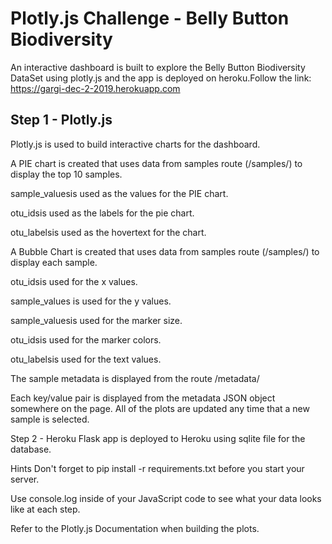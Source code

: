 # Plotly.js Challenge - Belly Button Biodiversity

An interactive dashboard is built to explore the Belly Button Biodiversity DataSet using plotly.js and the app is deployed on heroku.Follow the link: https://gargi-dec-2-2019.herokuapp.com

## Step 1 - Plotly.js
Plotly.js is used to build interactive charts for the dashboard.

A PIE chart is created that uses data from samples route (/samples/<sample>) to display the top 10 samples.

sample_valuesis used as the values for the PIE chart.

otu_idsis used as the labels for the pie chart.

otu_labelsis used as the hovertext for the chart.

A Bubble Chart is created that uses data from samples route (/samples/<sample>) to display each sample.

otu_idsis used for the x values.

sample_values is used for the y values.

sample_valuesis used for the marker size.

otu_idsis used for the marker colors.

otu_labelsis used for the text values.

The sample metadata is displayed from the route /metadata/<sample>

Each key/value pair is displayed from the metadata JSON object somewhere on the page.
All of the plots are updated any time that a new sample is selected.

Step 2 - Heroku
Flask app is deployed to Heroku using sqlite file for the database.

Hints
Don't forget to pip install -r requirements.txt before you start your server.

Use console.log inside of your JavaScript code to see what your data looks like at each step.

Refer to the Plotly.js Documentation when building the plots.
